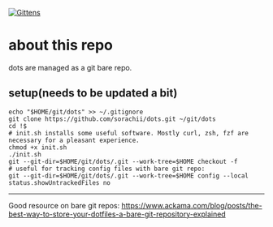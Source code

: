 [![Gittens](http://gittens.r15.railsrumble.com//badge/sorachii/dots)](http://gittens.r15.railsrumble.com/gitten/sorachii/dots)

# about this repo
dots are managed as a git bare repo.

## setup(needs to be updated a bit)
```
echo "$HOME/git/dots" >> ~/.gitignore
git clone https://github.com/sorachii/dots.git ~/git/dots
cd !$
# init.sh installs some useful software. Mostly curl, zsh, fzf are necessary for a pleasant experience.
chmod +x init.sh
./init.sh
git --git-dir=$HOME/git/dots/.git --work-tree=$HOME checkout -f
# useful for tracking config files with bare git repo:
git --git-dir=$HOME/git/dots/.git --work-tree=$HOME config --local status.showUntrackedFiles no
```

---
Good resource on bare git repos: https://www.ackama.com/blog/posts/the-best-way-to-store-your-dotfiles-a-bare-git-repository-explained
